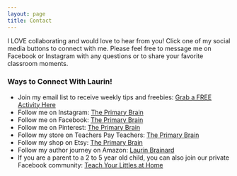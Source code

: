 ```yaml
---
layout: page
title: Contact
---
```


I LOVE collaborating and would love to hear from you! Click one of my social media buttons to connect with me. Please feel free to message me on Facebook or Instagram with any questions or to share your favorite classroom moments.

### Ways to Connect With Laurin!
- Join my email list to receive weekly tips and freebies: [Grab a FREE Activity Here](https://theprimarybrain.com/menu/email-list/)
- Follow me on Instagram: [The Primary Brain](https://www.instagram.com/theprimarybrain)
- Follow me on Facebook: [The Primary Brain](https://www.facebook.com/theprimarybrain)
- Follow me on Pinterest: [The Primary Brain](https://www.pinterest.com/theprimarybrain/)
- Follow my store on Teachers Pay Teachers: [The Primary Brain](https://www.teacherspayteachers.com/store/the-primary-brain)
- Follow my shop on Etsy: [The Primary Brain](https://www.etsy.com/shop/ThePrimaryBrain)
- Follow my author journey on Amazon: [Laurin Brainard](https://www.amazon.com/stores/Laurin-Brainard/author/B07RGHLS92?ref=sr_ntt_srch_lnk_12&sr=1-12&isDramIntegrated=true&shoppingPortalEnabled=true)
- If you are a parent to a 2 to 5 year old child, you can also join our private Facebook community: [Teach Your Littles at Home](https://www.facebook.com/groups/1277293075961826)